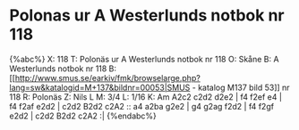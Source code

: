 # Polonas ur A Westerlunds notbok nr 118

{%abc%}
X: 118
T: Polonäs ur A Westerlunds notbok nr 118
O: Skåne
B: A Westerlunds notbok nr 118
B: [[http://www.smus.se/earkiv/fmk/browselarge.php?lang=sw&katalogid=M+137&bildnr=00053|SMUS - katalog M137 bild 53]] nr 118
R: Polonäs
Z: Nils L
M: 3/4
L: 1/16
K: Am
A2c2 c2d2 d2e2 | f4 f2ef e4 | f4 f2af e2d2 | c2d2 B2d2 c2A2 ::
a4 a2ba g2e2 | g4 g2ag f2d2 | f4 f2gf e2d2 | c2d2 B2d2 c2A2 :|
{%endabc%}
